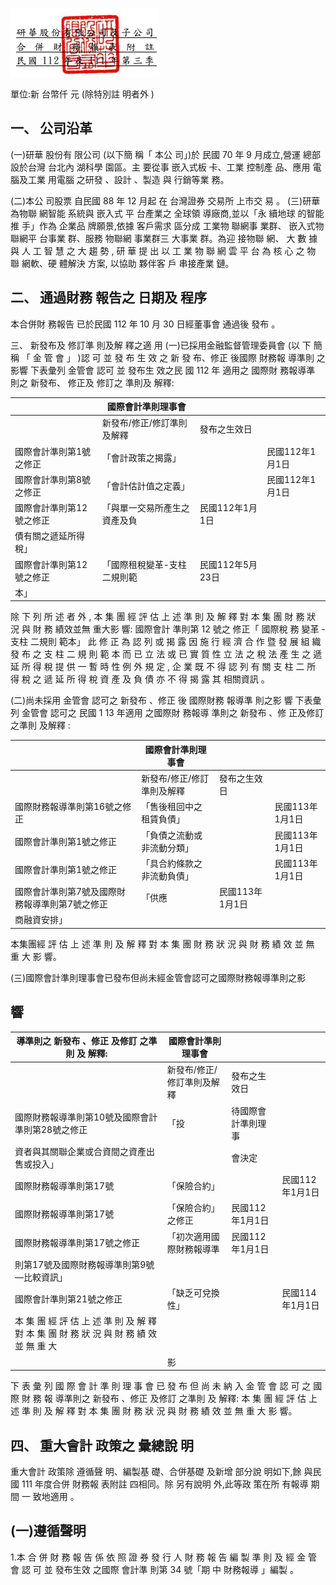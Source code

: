 

![0_image_0.png](0_image_0.png)

單位:新 台幣仟 元 (除特別註 明者外 )

## 一、 公司沿革

(一)研華 股份有 限公司 (以下簡 稱「 本公 司」)於 民國 70 年 9 月成立,營運 總部 設於台灣 台北內 湖科學 園區。主 要從事 嵌入式板 卡、工業 控制產 品、應用 電 腦及工業 用電腦 之研發 、設計 、製造 與 行銷等業 務。

(二)本公 司股票 自民國 88 年 12 月起 在 台灣證券 交易所 上市交 易 。 (三)研華 為物聯 網智能 系統與 嵌入式 平 台產業之 全球領 導廠商,並以「永 續地球 的智能推 手」作為 企業品 牌願景,依據 客戶需求 區分成 工業物 聯網事 業群、 嵌入式物 聯網平 台事業 群、服務 物聯網 事業群三 大事業 群。為迎 接物聯 網、 大 數 據 與 人 工 智 慧 之 大 趨 勢 , 研 華 提 出 以 工 業 物 聯 網 雲 平 台 為 核 心 之 物 聯 網軟、硬 體解決 方案, 以協助 夥伴客 戶 串接產業 鏈。

## 二、 通過財務 報告之 日期及 程序

本合併財 務報告 已於民國 112 年 10 月 30 日經董事會 通過後 發布 。

三、 新發布及 修訂準 則及解 釋之適 用
(一)已採用金融監督管理委員會 (以 下 簡 稱 「 金 管 會 」 )認 可 並 發 布 生 效 之 新 發 布、修正 後國際 財務報 導準則 之影響 下表彙列 金管會 認可 並 發布生 效之民 國 112 年 適用之 國際財 務報導準 則之 新發布、 修正及 修訂之 準則及 解釋:

|                          | 國際會計準則理事會           |                  |                 |
|--------------------------|------------------------------|------------------|-----------------|
|                          | 新發布/修正/修訂準則及解釋   | 發布之生效日     |                 |
| 國際會計準則第1號之修正  | 「會計政策之揭露」           |                  | 民國112年1月1日 |
| 國際會計準則第8號之修正  | 「會計估計值之定義」         |                  | 民國112年1月1日 |
| 國際會計準則第12號之修正 | 「與單一交易所產生之資產及負 | 民國112年1月1日  |                 |
| 債有關之遞延所得稅」     |                              |                  |                 |
| 國際會計準則第12號之修正 | 「國際租稅變革-支柱二規則範 | 民國112年5月23日 |                 |
| 本」                     |                              |                  |                 |

除 下 列 所 述 者 外 , 本 集 團 經 評 估 上 述 準 則 及 解 釋 對 本 集 團 財 務 狀 況 與 財 務 績效並無 重大影 響: 國際會計 準則第 12 號之 修正「 國際稅 務 變革 -支柱 二規則 範本」 此 修 正 為 認 列 或 揭 露 因 施 行 經 濟 合 作 暨 發 展 組 織 發 布 之 支 柱 二 規 則 範 本 而 已 立 法 或 已 實 質 性 立 法 之 稅 法 產 生 之 遞 延 所 得 稅 提 供 一 暫 時 性 例 外 規 定 , 企 業 既 不 得 認 列 有 關 支 柱 二 所 得 稅 之 遞 延 所 得 稅 資 產 及 負 債 亦 不 得 揭 露 其 相關資訊 。

(二)尚未採用 金管會 認可之 新發布 、修正 後 國際財務 報導準 則之影 響 下表彙列 金管會 認可之 民國 1 13 年適用 之國際財 務報導 準則之 新發布 、修 正及修訂 之準則 及解釋 :

|                                                | 國際會計準則理事會         |                 |                 |
|------------------------------------------------|----------------------------|-----------------|-----------------|
|                                                | 新發布/修正/修訂準則及解釋 | 發布之生效日    |                 |
| 國際財務報導準則第16號之修正                   | 「售後租回中之租賃負債」   |                 | 民國113年1月1日 |
| 國際會計準則第1號之修正                        | 「負債之流動或非流動分類」 |                 | 民國113年1月1日 |
| 國際會計準則第1號之修正                        | 「具合約條款之非流動負債」 |                 | 民國113年1月1日 |
| 國際會計準則第7號及國際財務報導準則第7號之修正 | 「供應                     | 民國113年1月1日 |                 |
| 商融資安排」                                   |                            |                 |                 |

本集團經 評 估 上 述 準 則 及 解 釋 對 本 集 團 財 務 狀 況 與 財 務 績 效 並 無 重 大 影 響。

(三)國際會計準則理事會已發布但尚未經金管會認可之國際財務報導準則之影

## 響

| 導準則之 新發布 、修正 及修訂 之準則 及 解釋:                                            | 國際會計準則理事會         |                    |                 |
|-------------------------------------------------------------------------------------------|----------------------------|--------------------|-----------------|
|                                                                                           | 新發布/修正/修訂準則及解釋 | 發布之生效日       |                 |
| 國際財務報導準則第10號及國際會計準則第28號之修正                                          | 「投                       | 待國際會計準則理事 |                 |
| 資者與其關聯企業或合資間之資產出售或投入」                                                |                            | 會決定             |                 |
| 國際財務報導準則第17號                                                                    | 「保險合約」               |                    | 民國112年1月1日 |
| 國際財務報導準則第17號                                                                    | 「保險合約」之修正         | 民國112年1月1日    |                 |
| 國際財務報導準則第17號之修正                                                              | 「初次適用國際財務報導準   | 民國112年1月1日    |                 |
| 則第17號及國際財務報導準則第9號—比較資訊」                                                |                            |                    |                 |
| 國際會計準則第21號之修正                                                                  | 「缺乏可兌換性」           |                    | 民國114年1月1日 |
| 本 集 團 經 評 估 上 述 準 則 及 解 釋 對 本 集 團 財 務 狀 況 與 財 務 績 效 並 無 重 大 |                            |                    |                 |
|                                                                                           | 影                         |                    |                 |

下 表 彙 列 國 際 會 計 準 則 理 事 會 已 發 布 但 尚 未 納 入 金 管 會 認 可 之 國 際 財 務 報 導準則之 新發布 、修正 及修訂 之準則 及 解釋: 本 集 團 經 評 估 上 述 準 則 及 解 釋 對 本 集 團 財 務 狀 況 與 財 務 績 效 並 無 重 大 影 響。

## 四、 重大會計 政策之 彙總說 明

重大會計 政策除 遵循聲 明、編製基 礎、合併基礎 及新增 部分說 明如下,餘 與民 國 111 年度合併 財務報 表附註 四相同。除 另有說明 外,此等政 策在所 有報導 期間 一 致地適用 。

## (一)遵循聲明

1.本 合 併 財 務 報 告 係 依 照 證 券 發 行 人 財 務 報 告 編 製 準 則 及 經 金 管 會 認 可 並 發布生效 之國際 會計準 則第 34 號「期 中 財務報導 」編製 。